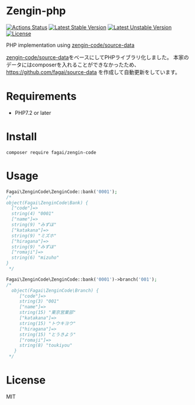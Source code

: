 # Zengin-php

[![Actions Status](https://github.com/fagai/zengin-php/workflows/main/badge.svg)](https://github.com/fagai/zengin-php/actions)
[![Latest Stable Version](https://poser.pugx.org/fagai/zengin-code/v/stable)](https://packagist.org/packages/fagai/zengin-code)
[![Latest Unstable Version](https://poser.pugx.org/fagai/zengin-code/v/unstable)](https://packagist.org/packages/fagai/zengin-code)
[![License](https://poser.pugx.org/fagai/zengin-code/license)](https://packagist.org/packages/fagai/zengin-code)

PHP implementation using [zengin-code/source-data](https://github.com/zengin-code/source-data)

[zengin-code/source-data](https://github.com/zengin-code/source-data)をベースにしてPHPライブラリ化しました。
本家のデータにはcomposerを入れることができなかったため、https://github.com/fagai/source-data を作成して自動更新をしています。

# Requirements

* PHP7.2 or later

# Install

```
composer require fagai/zengin-code
```

# Usage

```php
Fagai\ZenginCode\ZenginCode::bank('0001');
/*
object(Fagai\ZenginCode\Bank) {
  ["code"]=>
  string(4) "0001"
  ["name"]=>
  string(9) "みずほ"
  ["katakana"]=>
  string(9) "ミズホ"
  ["hiragana"]=>
  string(9) "みずほ"
  ["romaji"]=>
  string(6) "mizuho"
}
 */
```

```php
Fagai\ZenginCode\ZenginCode::bank('0001')->branch('001');
/*
  object(Fagai\ZenginCode\Branch) {
     ["code"]=>
     string(3) "001"
     ["name"]=>
     string(15) "東京営業部"
     ["katakana"]=>
     string(15) "トウキヨウ"
     ["hiragana"]=>
     string(15) "とうきよう"
     ["romaji"]=>
     string(8) "toukiyou"
   }
 */
```

# License

MIT
